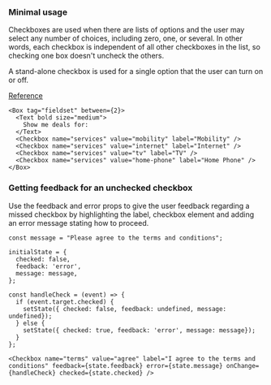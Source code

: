 ### Minimal usage

Checkboxes are used when there are lists of options and the user may select any number of choices, including zero, one, or several. In other words, each checkbox is independent of all other checkboxes in the list, so checking one box doesn't uncheck the others.

A stand-alone checkbox is used for a single option that the user can turn on or off.

<a href="https://www.nngroup.com/articles/checkboxes-vs-radio-buttons/" target="_blank">Reference</a>

```
<Box tag="fieldset" between={2}>
  <Text bold size="medium">
    Show me deals for:
  </Text>
  <Checkbox name="services" value="mobility" label="Mobility" />
  <Checkbox name="services" value="internet" label="Internet" />
  <Checkbox name="services" value="tv" label="TV" />
  <Checkbox name="services" value="home-phone" label="Home Phone" />
</Box>
```


### Getting feedback for an unchecked checkbox

Use the feedback and error props to give the user feedback regarding a missed checkbox by highlighting the label, checkbox element and adding an error message stating how to proceed.

```
const message = "Please agree to the terms and conditions";

initialState = {
  checked: false,
  feedback: 'error',
  message: message,
};

const handleCheck = (event) => {
  if (event.target.checked) {
    setState({ checked: false, feedback: undefined, message: undefined});
  } else {
    setState({ checked: true, feedback: 'error', message: message});
  }
};

<Checkbox name="terms" value="agree" label="I agree to the terms and conditions" feedback={state.feedback} error={state.message} onChange={handleCheck} checked={state.checked} />
```
